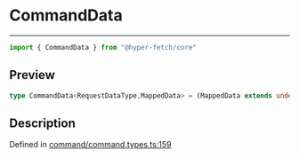 

# CommandData

<div class="api-docs__separator" data-reactroot="">

---

</div><div class="api-docs__import" data-reactroot="">

```ts
import { CommandData } from "@hyper-fetch/core"
```

</div><div class="api-docs__section">

## Preview

</div><div class="api-docs__preview type single">

```ts
type CommandData<RequestDataType,MappedData> = (MappedData extends undefined ? RequestDataType : MappedData) | NegativeTypes;
```

</div><div class="api-docs__section">

## Description

</div><div class="api-docs__description"><span class="api-docs__do-not-parse">



</span></div><p class="api-docs__definition">

Defined in [command/command.types.ts:159](https://github.com/BetterTyped/hyper-fetch/blob/479dcad6/packages/core/src/command/command.types.ts#L159)

</p>